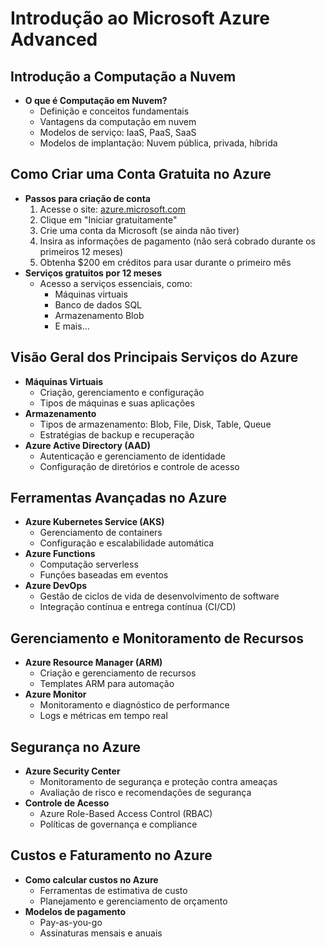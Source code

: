 # Introdução ao Microsoft Azure Advanced

## Introdução a Computação a Nuvem
- **O que é Computação em Nuvem?**
  - Definição e conceitos fundamentais
  - Vantagens da computação em nuvem
  - Modelos de serviço: IaaS, PaaS, SaaS
  - Modelos de implantação: Nuvem pública, privada, híbrida

## Como Criar uma Conta Gratuita no Azure
- **Passos para criação de conta**
  1. Acesse o site: [azure.microsoft.com](https://azure.microsoft.com)
  2. Clique em "Iniciar gratuitamente"
  3. Crie uma conta da Microsoft (se ainda não tiver)
  4. Insira as informações de pagamento (não será cobrado durante os primeiros 12 meses)
  5. Obtenha $200 em créditos para usar durante o primeiro mês
- **Serviços gratuitos por 12 meses**
  - Acesso a serviços essenciais, como:
    - Máquinas virtuais
    - Banco de dados SQL
    - Armazenamento Blob
    - E mais…

## Visão Geral dos Principais Serviços do Azure
- **Máquinas Virtuais**
  - Criação, gerenciamento e configuração
  - Tipos de máquinas e suas aplicações
- **Armazenamento**
  - Tipos de armazenamento: Blob, File, Disk, Table, Queue
  - Estratégias de backup e recuperação
- **Azure Active Directory (AAD)**
  - Autenticação e gerenciamento de identidade
  - Configuração de diretórios e controle de acesso

## Ferramentas Avançadas no Azure
- **Azure Kubernetes Service (AKS)**
  - Gerenciamento de containers
  - Configuração e escalabilidade automática
- **Azure Functions**
  - Computação serverless
  - Funções baseadas em eventos
- **Azure DevOps**
  - Gestão de ciclos de vida de desenvolvimento de software
  - Integração contínua e entrega contínua (CI/CD)

## Gerenciamento e Monitoramento de Recursos
- **Azure Resource Manager (ARM)**
  - Criação e gerenciamento de recursos
  - Templates ARM para automação
- **Azure Monitor**
  - Monitoramento e diagnóstico de performance
  - Logs e métricas em tempo real

## Segurança no Azure
- **Azure Security Center**
  - Monitoramento de segurança e proteção contra ameaças
  - Avaliação de risco e recomendações de segurança
- **Controle de Acesso**
  - Azure Role-Based Access Control (RBAC)
  - Políticas de governança e compliance

## Custos e Faturamento no Azure
- **Como calcular custos no Azure**
  - Ferramentas de estimativa de custo
  - Planejamento e gerenciamento de orçamento
- **Modelos de pagamento**
  - Pay-as-you-go
  - Assinaturas mensais e anuais
